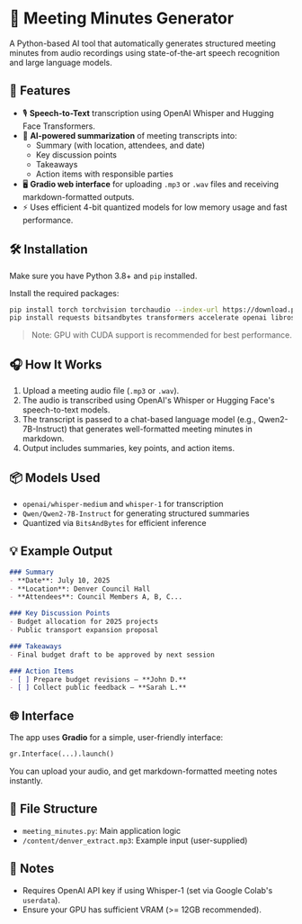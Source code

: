 
# 📝 Meeting Minutes Generator

A Python-based AI tool that automatically generates structured meeting minutes from audio recordings using state-of-the-art speech recognition and large language models.

## 🚀 Features

- 🎙️ **Speech-to-Text** transcription using OpenAI Whisper and Hugging Face Transformers.
- 🧠 **AI-powered summarization** of meeting transcripts into:
  - Summary (with location, attendees, and date)
  - Key discussion points
  - Takeaways
  - Action items with responsible parties
- 🖥️ **Gradio web interface** for uploading `.mp3` or `.wav` files and receiving markdown-formatted outputs.
- ⚡ Uses efficient 4-bit quantized models for low memory usage and fast performance.

## 🛠️ Installation

Make sure you have Python 3.8+ and `pip` installed.

Install the required packages:

```bash
pip install torch torchvision torchaudio --index-url https://download.pytorch.org/whl/cu124
pip install requests bitsandbytes transformers accelerate openai librosa gradio
```

> Note: GPU with CUDA support is recommended for best performance.

## 🎧 How It Works

1. Upload a meeting audio file (`.mp3` or `.wav`).
2. The audio is transcribed using OpenAI's Whisper or Hugging Face's speech-to-text models.
3. The transcript is passed to a chat-based language model (e.g., Qwen2-7B-Instruct) that generates well-formatted meeting minutes in markdown.
4. Output includes summaries, key points, and action items.

## 📦 Models Used

- `openai/whisper-medium` and `whisper-1` for transcription
- `Qwen/Qwen2-7B-Instruct` for generating structured summaries
- Quantized via `BitsAndBytes` for efficient inference

## 💡 Example Output

```markdown
### Summary
- **Date**: July 10, 2025
- **Location**: Denver Council Hall
- **Attendees**: Council Members A, B, C...

### Key Discussion Points
- Budget allocation for 2025 projects
- Public transport expansion proposal

### Takeaways
- Final budget draft to be approved by next session

### Action Items
- [ ] Prepare budget revisions — **John D.**
- [ ] Collect public feedback — **Sarah L.**
```

## 🌐 Interface

The app uses **Gradio** for a simple, user-friendly interface:

```python
gr.Interface(...).launch()
```

You can upload your audio, and get markdown-formatted meeting notes instantly.

## 📁 File Structure

- `meeting_minutes.py`: Main application logic
- `/content/denver_extract.mp3`: Example input (user-supplied)

## 🧠 Notes

- Requires OpenAI API key if using Whisper-1 (set via Google Colab's `userdata`).
- Ensure your GPU has sufficient VRAM (>= 12GB recommended).

